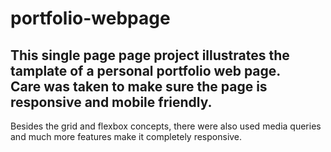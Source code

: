 # portfolio-webpage
## This single page page project illustrates the tamplate of a personal portfolio web page. <br> Care was taken to make sure the page is responsive and mobile friendly.
Besides the grid and flexbox concepts, there were also used media queries and much more features make it completely responsive.
